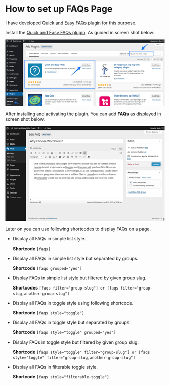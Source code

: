 # How to set up FAQs Page

I have developed [Quick and Easy FAQs plugin](https://wordpress.org/plugins/quick-and-easy-faqs/) for this purpose.

Install the [Quick and Easy FAQs plugin](https://wordpress.org/plugins/quick-and-easy-faqs/). As guided in screen shot below. 

![Real Homes Documentation](images/other-features/faqs-plugin-search.png)

After installing and activating the plugin. You can add **FAQs** as displayed in screen shot below. 

![Real Homes Documentation](images/other-features/adding-a-faq.png)

Later on you can use following shortcodes to display FAQs on a page.

- Display all FAQs in simple list style. 

	**Shortcode** 
	`[faqs]`

- Display all FAQs in simple list style but separated by groups. 

	**Shortcode** 
	`[faqs grouped="yes"]`

- Display FAQs in simple list style but filtered by given group slug. 

	**Shortcodes** 
	`[faqs filter="group-slug"] or [faqs filter="group-slug,another-group-slug"]`

- Display all FAQs in toggle style using following shortcode. 

	**Shortcode** 
	`[faqs style="toggle"]`

- Display all FAQs in toggle style but separated by groups. 

	**Shortcode** 
	`[faqs style="toggle" grouped="yes"]`

- Display FAQs in toggle style but filtered by given group slug. 

	**Shortcode** 
	`[faqs style="toggle" filter="group-slug"] or [faqs style="toggle" filter="group-slug,another-group-slug"]`

- Display all FAQs in filterable toggle style. 

	**Shortcode** 
	`[faqs style="filterable-toggle"]`
